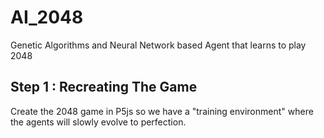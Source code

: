 # AI_2048
Genetic Algorithms and Neural Network based Agent that learns to play 2048

## Step 1 : Recreating The Game

Create the 2048 game in P5js so we have a "training environment" where the agents will slowly evolve to perfection.
